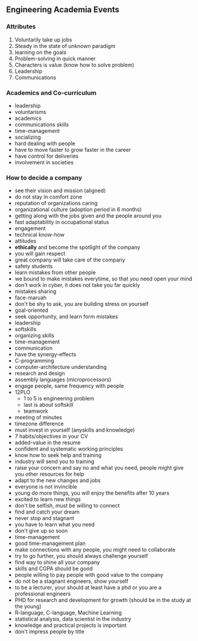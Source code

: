 ## Engineering Academia Events

### Attributes
1. Voluntarily take up jobs
2. Steady in the state of unknown paradigm
3. learning on the goals
4. Problem-solving in quick manner
5. Characters is value (know how to solve problem)
6. Leadership
7. Communications

### Academics and Co-curriculum
- leadership
- voluntarisms
- academics
- communications skills
- time-management
- socializing
- hard dealing with people
- have to move faster to grow faster in the career
- have control for deliveries
- involvement in societies

### How to decide a company
- see their vision and mission (aligned)
- do not stay in comfort zone
- reputation of organizations caring
- organizational culture (adoption period in 6 months)
- getting along with the jobs given and the people around you
- fast adaptability in occupational status
- engagement
- technical know-how
- attitudes
- **ethically** and become the spotlight of the company
- you will gain respect
- great company will take care of the company
- safety students
- learn mistakes from other people
- we bound to make mistakes everytime, so that you need open your mind
- don't work in cyber, it does not take you far quickly
- mistakes sharing
- face-maruah
- don't be shy to ask, you are building stress on yourself
- goal-oriented
- seek opportunity, and learn form mistakes
- leadership
- softskills
- organizing skills
- time-management
- communication
- have the synergy-effects
- C-programming
- computer-architecture understanding
- research and design
- assembly languages (microprocessors)
- engage people, same frequency with people
- 12PLO
  - 1 to 5 is engineering problem
  - last is about softskill
  - teamwork
- meeting of minutes
- timezone difference
- must invest in yourself (anyskills and knowledge)
- 7 habits/objectives in your CV
- added-value in the resume
- confident and systematic working principles
- know how to seek help and training
- industry will send you to training
- raise your concern and say no and what you need, people might give you other resources for help
- adapt to the new changes and jobs
- everyone is not invincible
- young do more things, you will enjoy the benefits after 10 years
- excited to learn new things
- don't be selfish, must be willing to connect
- find and catch your dream
- never stop and stagnant
- you have to learn what you need
- don't give up so soon
- time-management
- good time-management plan
- make connections with any people, you might need to collaborate
- try to go further, you should always challenge yourself
- find way to shine all your company
- skills and CGPA should be good
- people willing to pay people with good value to the company
- do not be a stagnant engineers, show yourself
- to be a lecturer, your should at least have a phd or you are a professional engineers
- PHD for research and development for growth (should be in the study at the young)
- R-language, C-language, Machine Learning
- statistical analysis, data scientist in the industry
- knowledge and practical projects is important
- don't impress people by title
